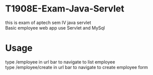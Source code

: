 # T1908E-Exam-Java-Servlet
this is exam of aptech sem IV java servlet <br/>
Basic employee web app use Servlet and MySql <br/>
# Usage

type /employee in url bar to navigate to list employee <br/>
type /employee/create in url bar to navigate to create employee form 
